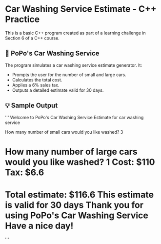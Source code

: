 # Car Washing Service Estimate - C++ Practice

This is a basic C++ program created as part of a learning challenge in Section 6 of a C++ course.

## 🚗 PoPo's Car Washing Service

The program simulates a car washing service estimate generator. It:

- Prompts the user for the number of small and large cars.
- Calculates the total cost.
- Applies a 6% sales tax.
- Outputs a detailed estimate valid for 30 days.

## 💡 Sample Output
'''
Welcome to PoPo's Car Washing Service
Estimate for car washing service

How many number of small cars would you like washed? 3

How many number of large cars would you like washed? 1
Cost: $110
Tax: $6.6
====================================
Total estimate: $116.6
This estimate is valid for 30 days
Thank you for using PoPo's Car Washing Service
Have a nice day!
====================================
'''
